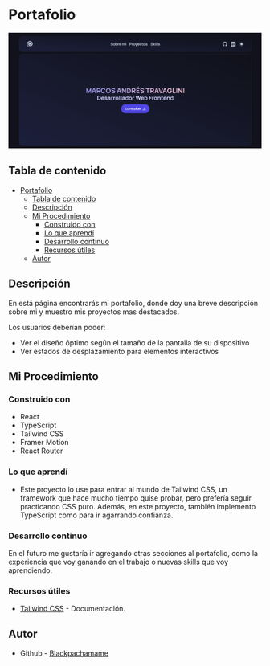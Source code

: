 # Portafolio

<div align="center">
    <img src="./src/assets/preview-portfolio.png"></img>
</div>

## Tabla de contenido

- [Portafolio](#portafolio)
  - [Tabla de contenido](#tabla-de-contenido)
  - [Descripción](#descripción)
  - [Mi Procedimiento](#mi-procedimiento)
    - [Construido con](#construido-con)
    - [Lo que aprendí](#lo-que-aprendí)
    - [Desarrollo continuo](#desarrollo-continuo)
    - [Recursos útiles](#recursos-útiles)
  - [Autor](#autor)

## Descripción

En está página encontrarás mi portafolio, donde doy una breve descripción sobre mi y muestro mis proyectos mas destacados.

Los usuarios deberían poder:

- Ver el diseño óptimo según el tamaño de la pantalla de su dispositivo
- Ver estados de desplazamiento para elementos interactivos

## Mi Procedimiento

### Construido con

- React
- TypeScript
- Tailwind CSS
- Framer Motion
- React Router

### Lo que aprendí

- Este proyecto lo use para entrar al mundo de Tailwind CSS, un framework que hace mucho tiempo quise probar, pero prefería seguir practicando CSS puro. Además, en este proyecto, también implemento TypeScript como para ir agarrando confianza.

### Desarrollo continuo

En el futuro me gustaría ir agregando otras secciones al portafolio, como la experiencia que voy ganando en el trabajo o nuevas skills que voy aprendiendo.

### Recursos útiles

- [Tailwind CSS](https://tailwindcss.com/) - Documentación.

## Autor

- Github - [Blackpachamame](https://github.com/Blackpachamame)
